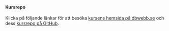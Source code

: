 #### Kursrepo

Klicka på följande länkar för att besöka  <a href="https://dbwebb.se/kurser/design-v2" target="_blank">kursens hemsida på dbwebb.se</a> och dess <a href="https://github.com/dbwebb-se/design" target="_blank">kursrepo på GitHub</a>.